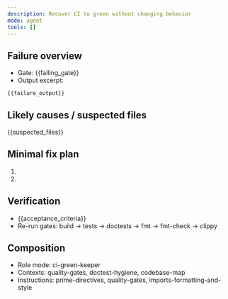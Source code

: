 ```yaml
---
description: Recover CI to green without changing behavior
mode: agent
tools: []
---
```


## Failure overview
- Gate: {{failing_gate}}
- Output excerpt:
```
{{failure_output}}
```

## Likely causes / suspected files
{{suspected_files}}

## Minimal fix plan
1. 
2. 

## Verification
- {{acceptance_criteria}}
- Re-run gates: build → tests → doctests → fmt → fmt-check → clippy

## Composition
- Role mode: ci-green-keeper
- Contexts: quality-gates, doctest-hygiene, codebase-map
- Instructions: prime-directives, quality-gates, imports-formatting-and-style
